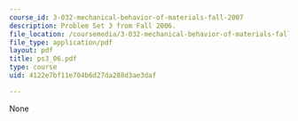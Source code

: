 ```yaml
---
course_id: 3-032-mechanical-behavior-of-materials-fall-2007
description: Problem Set 3 from Fall 2006.
file_location: /coursemedia/3-032-mechanical-behavior-of-materials-fall-2007/4122e7bf11e704b6d27da288d3ae3daf_ps3_06.pdf
file_type: application/pdf
layout: pdf
title: ps3_06.pdf
type: course
uid: 4122e7bf11e704b6d27da288d3ae3daf

---
```

None